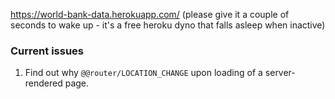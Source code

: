 https://world-bank-data.herokuapp.com/ (please give it a couple of seconds to wake up - it's a free heroku dyno that falls asleep when inactive)

### Current issues

1. Find out why `@@router/LOCATION_CHANGE` upon loading of a server-rendered page.
